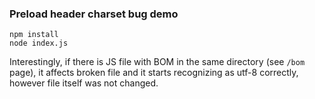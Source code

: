 ### Preload header charset bug demo
```
npm install
node index.js
```

Interestingly, if there is JS file with BOM in the same directory (see `/bom` page), it affects broken file and it starts recognizing as utf-8 correctly, however file itself was not changed.
